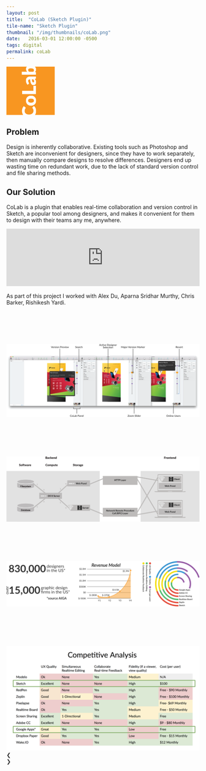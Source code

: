 ```yaml
---
layout: post
title:  "CoLab (Sketch Plugin)"
tile-name: "Sketch Plugin"
thumbnail: "/img/thumbnails/coLab.png"
date:   2016-03-01 12:00:00 -0500
tags: digital
permalink: coLab
---
```


<div class="image-container"><img src="../img/colab/logo.svg" alt="Logo" class="image-center" style="width:25%"/></div>

## Problem

Design is inherently collaborative. Existing tools such as Photoshop and Sketch are inconvenient for designers, since they have to work separately, then manually compare designs to resolve differences. Designers end up wasting time on redundant work, due to the lack of standard version control and file sharing methods.

## Our Solution
CoLab is a plugin that enables real-time collaboration and version control in Sketch, a popular tool among designers, and makes it convenient for them to design with their teams any me, anywhere.

<iframe width="100%" src="https://www.youtube.com/embed/w0ZcpQ547Gg?rel=0" frameborder="0" allowfullscreen></iframe>

As part of this project I worked with Alex Du, Aparna Sridhar Murthy, Chris Barker, Rishikesh Yardi.

<div class="image-container" style="margin-top:100px;"><img src="../img/colab/screenShots.png" alt="Screenshots"/></div>

<div class="image-container" style="margin-top:100px;"><img src="../img/colab/dataStructure.svg" alt="Data Implementation"/></div>

<div class="image-container" style="margin-top:100px;"><img src="../img/colab/stats.svg" alt="Statistics"/></div>

<div class="image-container" style="margin-top:100px;"><img src="../img/colab/competitiveAnalysis.png" alt="Competitive Analysis"/></div>

<link rel="stylesheet" href="http://www.w3schools.com/lib/w3.css">

<style>
.mySlides {display:none}
.w3-left, .w3-right, .w3-badge {cursor:pointer}
.w3-badge {height:13px;width:13px;padding:0}
.w3-text-white {color:#666666 !important}
.w3-text-white, .w3-hover-text-white:hover {color:#313131 !important}
.w3-white, .w3-hover-white:hover {background-color: #313131 !important}
</style>

<div class="w3-content w3-display-container">
  <img class="mySlides" src="../img/colab/presentation/presentation.png" style="width:100%">
  <img class="mySlides" src="../img/colab/presentation/presentation2.png" style="width:100%">
  <img class="mySlides" src="../img/colab/presentation/presentation3.png" style="width:100%">
  <img class="mySlides" src="../img/colab/presentation/presentation4.png" style="width:100%">
  <img class="mySlides" src="../img/colab/presentation/presentation5.png" style="width:100%">
  <img class="mySlides" src="../img/colab/presentation/presentation6.png" style="width:100%">
  <img class="mySlides" src="../img/colab/presentation/presentation7.png" style="width:100%">
  <img class="mySlides" src="../img/colab/presentation/presentation8.png" style="width:100%">
  <img class="mySlides" src="../img/colab/presentation/presentation9.png" style="width:100%">
  <img class="mySlides" src="../img/colab/presentation/presentation10.png" style="width:100%">
  <img class="mySlides" src="../img/colab/presentation/presentation11.png" style="width:100%">
  <img class="mySlides" src="../img/colab/presentation/presentation12.png" style="width:100%">
  <img class="mySlides" src="../img/colab/presentation/presentation13.png" style="width:100%">
  <img class="mySlides" src="../img/colab/presentation/presentation14.png" style="width:100%">
  <img class="mySlides" src="../img/colab/presentation/presentation15.png" style="width:100%">
  <img class="mySlides" src="../img/colab/presentation/presentation16.png" style="width:100%">
  <img class="mySlides" src="../img/colab/presentation/presentation17.png" style="width:100%">
  <img class="mySlides" src="../img/colab/presentation/presentation18.png" style="width:100%">
  <img class="mySlides" src="../img/colab/presentation/presentation19.png" style="width:100%">
  <img class="mySlides" src="../img/colab/presentation/presentation20.png" style="width:100%">
  <img class="mySlides" src="../img/colab/presentation/presentation21.png" style="width:100%">
  <img class="mySlides" src="../img/colab/presentation/presentation22.png" style="width:100%">
  <img class="mySlides" src="../img/colab/presentation/presentation23.png" style="width:100%">
  <img class="mySlides" src="../img/colab/presentation/presentation24.png" style="width:100%">
  <img class="mySlides" src="../img/colab/presentation/presentation25.png" style="width:100%">
  <img class="mySlides" src="../img/colab/presentation/presentation26.png" style="width:100%">
  <img class="mySlides" src="../img/colab/presentation/presentation27.png" style="width:100%">
  <img class="mySlides" src="../img/colab/presentation/presentation28.png" style="width:100%">

  
  <div class="w3-center w3-section w3-large w3-text-white w3-display-bottommiddle" style="width:100%">
    <div class="w3-left w3-padding-left w3-hover-text-khaki" onclick="plusDivs(-1)">&#10094;</div>
    <div class="w3-right w3-padding-right w3-hover-text-khaki" onclick="plusDivs(1)">&#10095;</div>
    <span class="w3-badge demo w3-border w3-transparent w3-hover-white" onclick="currentDiv(1)"></span>
    <span class="w3-badge demo w3-border w3-transparent w3-hover-white" onclick="currentDiv(2)"></span>
    <span class="w3-badge demo w3-border w3-transparent w3-hover-white" onclick="currentDiv(3)"></span>
    <span class="w3-badge demo w3-border w3-transparent w3-hover-white" onclick="currentDiv(4)"></span>
    <span class="w3-badge demo w3-border w3-transparent w3-hover-white" onclick="currentDiv(5)"></span>
    <span class="w3-badge demo w3-border w3-transparent w3-hover-white" onclick="currentDiv(6)"></span>
    <span class="w3-badge demo w3-border w3-transparent w3-hover-white" onclick="currentDiv(7)"></span>
    <span class="w3-badge demo w3-border w3-transparent w3-hover-white" onclick="currentDiv(8)"></span>
    <span class="w3-badge demo w3-border w3-transparent w3-hover-white" onclick="currentDiv(9)"></span>
    <span class="w3-badge demo w3-border w3-transparent w3-hover-white" onclick="currentDiv(10)"></span>
    <span class="w3-badge demo w3-border w3-transparent w3-hover-white" onclick="currentDiv(11)"></span>
    <span class="w3-badge demo w3-border w3-transparent w3-hover-white" onclick="currentDiv(12)"></span>
    <span class="w3-badge demo w3-border w3-transparent w3-hover-white" onclick="currentDiv(13)"></span>
    <span class="w3-badge demo w3-border w3-transparent w3-hover-white" onclick="currentDiv(14)"></span>
    <span class="w3-badge demo w3-border w3-transparent w3-hover-white" onclick="currentDiv(15)"></span>
    <span class="w3-badge demo w3-border w3-transparent w3-hover-white" onclick="currentDiv(16)"></span>
    <span class="w3-badge demo w3-border w3-transparent w3-hover-white" onclick="currentDiv(17)"></span>
    <span class="w3-badge demo w3-border w3-transparent w3-hover-white" onclick="currentDiv(18)"></span>
    <span class="w3-badge demo w3-border w3-transparent w3-hover-white" onclick="currentDiv(20)"></span>
    <span class="w3-badge demo w3-border w3-transparent w3-hover-white" onclick="currentDiv(21)"></span>
    <span class="w3-badge demo w3-border w3-transparent w3-hover-white" onclick="currentDiv(22)"></span>
    <span class="w3-badge demo w3-border w3-transparent w3-hover-white" onclick="currentDiv(23)"></span>
    <span class="w3-badge demo w3-border w3-transparent w3-hover-white" onclick="currentDiv(24)"></span>
    <span class="w3-badge demo w3-border w3-transparent w3-hover-white" onclick="currentDiv(25)"></span>
    <span class="w3-badge demo w3-border w3-transparent w3-hover-white" onclick="currentDiv(26)"></span>
    <span class="w3-badge demo w3-border w3-transparent w3-hover-white" onclick="currentDiv(27)"></span>
    <span class="w3-badge demo w3-border w3-transparent w3-hover-white" onclick="currentDiv(28)"></span>

  </div>
</div>

<script>
var slideIndex = 1;
showDivs(slideIndex);

function plusDivs(n) {
  showDivs(slideIndex += n);
}

function currentDiv(n) {
  showDivs(slideIndex = n);
}

function showDivs(n) {
  var i;
  var x = document.getElementsByClassName("mySlides");
  var dots = document.getElementsByClassName("demo");
  if (n > x.length) {slideIndex = 1}    
  if (n < 1) {slideIndex = x.length}
  for (i = 0; i < x.length; i++) {
     x[i].style.display = "none";  
  }
  for (i = 0; i < dots.length; i++) {
     dots[i].className = dots[i].className.replace(" w3-white", "");
  }
  x[slideIndex-1].style.display = "block";  
  dots[slideIndex-1].className += " w3-white";
}
</script>